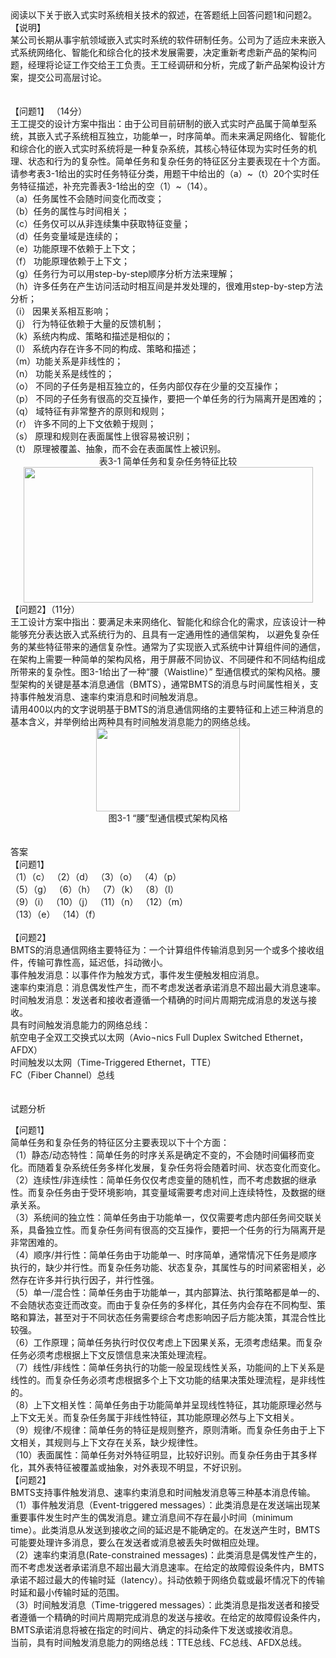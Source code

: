 <div class="detail lh2">阅读以下关于嵌入式实时系统相关技术的叙述，在答题纸上回答问题1和问题2。<br/>
【说明】<br/>某公司长期从事宇航领域嵌入式实时系统的软件研制任务。公司为了适应未来嵌入式系统网络化、智能化和综合化的技术发展需要，决定重新考虑新产品的架构问题，经理将论证工作交给王工负责。王工经调研和分析，完成了新产品架构设计方案，提交公司高层讨论。<br/><br/><br/>【问题1】 （14分）<br/>王工提交的设计方案中指出：由于公司目前研制的嵌入式实时产品属于简单型系统，其嵌入式子系统相互独立，功能单一，时序简单。而未来满足网络化、智能化和综合化的嵌入式实时系统将是一种复杂系统，其核心特征体现为实时任务的机理、状态和行为的复杂性。简单任务和复杂任务的特征区分主要表现在十个方面。请参考表3-1给出的实时任务特征分类，用题干中给出的（a）~（t）20个实时任务特征描述，补充完善表3-1给出的空（1）~（14）。<br/>
（a）任务属性不会随时间变化而改变；<br/>
（b）任务的属性与时间相关；<br/>
（c）任务仅可以从非连续集中获取特征变量；<br/>
（d）任务变量域是连续的；<br/>
（e）功能原理不依赖于上下文；<br/>
（f） 功能原理依赖于上下文；<br/>
（g）任务行为可以用step-by-step顺序分析方法来理解；<br/>
（h）许多任务在产生访问活动时相互间是并发处理的，很难用step-by-step方法分析；<br/>
（i） 因果关系相互影响；<br/>
（j） 行为特征依赖于大量的反馈机制；<br/>
（k）系统内构成、策略和描述是相似的；<br/>
（l） 系统内存在许多不同的构成、策略和描述；<br/>
（m）功能关系是非线性的；<br/>
（n） 功能关系是线性的； <br/>
（o） 不同的子任务是相互独立的，任务内部仅存在少量的交互操作；<br/>
（p） 不同的子任务有很高的交互操作，要把一个单任务的行为隔离开是困难的；<br/>
（q） 域特征有非常整齐的原则和规则；<br/>
（r）  许多不同的上下文依赖于规则；<br/>
（s）  原理和规则在表面属性上很容易被识别；<br/>
（t）   原理被覆盖、抽象，而不会在表面属性上被识别。
<div style="text-align: center;">
表3-1  简单任务和复杂任务特征比较</div>
<div style="text-align: center;">
<img alt="" src="https://lstatic.xisaiwang.com/tiku/uploadfiles/2018-11/37cc54ffb09d447ca50f999e37e12dd3_.png" style="width: 463px; height: 217px;"/></div>
<div>
【问题2】（11分）</div>王工设计方案中指出：要满足未来网络化、智能化和综合化的需求，应该设计一种能够充分表达嵌入式系统行为的、且具有一定通用性的通信架构， 以避免复杂任务的某些特征带来的通信复杂性。通常为了实现嵌入式系统中计算组件间的通信，在架构上需要一种简单的架构风格，用于屏蔽不同协议、不同硬件和不同结构组成所带来的复杂性。图3-1给出了一种“腰（Waistline）” 型通信模式的架构风格。腰型架构的关键是基本消息通信（BMTS），通常BMTS的消息与时间属性相关，支持事件触发消息、速率约束消息和时间触发消息。<br/>请用400以内的文字说明基于BMTS的消息通信网络的主要特征和上述三种消息的基本含义，并举例给出两种具有时间触发消息能力的网络总线。
<div style="text-align: center;">
<img alt="" src="https://lstatic.xisaiwang.com/tiku/uploadfiles/2018-11/880ee8ef2dc5464abad77f3da6790230_.png" style="width: 230px; height: 134px;"/><br/>
图3-1  “腰”型通信模式架构风格</div><br/><br/>答案<br/>【问题1】<br/>
（1）（c） （2）（d） （3）（o） （4）（p） <br/>
（5）（g） （6）（h） （7）（k） （8）（l） <br/>
（9）（i） （10）（j） （11）（n） （12）（m） <br/>
（13）（e） （14）（f） <br/>
<br/>
【问题2】<br/>
BMTS的消息通信网络主要特征为：一个计算组件传输消息到另一个或多个接收组件，传输可靠性高，延迟低，抖动微小。<br/>
事件触发消息：以事件作为触发方式，事件发生便触发相应消息。<br/>
速率约束消息：消息偶发性产生，而不考虑发送者承诺消息不超出最大消息速率。<br/>
时间触发消息：发送者和接收者遵循一个精确的时间片周期完成消息的发送与接收。<br/>
具有时间触发消息能力的网络总线：<br/>
航空电子全双工交换式以太网（Avio¬nics Full Duplex Switched Ethernet，AFDX）<br/>
时间触发以太网（Time-Triggered Ethernet，TTE）
<br/>FC（Fiber Channel）总线<br/><br/><br/>试题分析<br/><p>【问题1】<br/>简单任务和复杂任务的特征区分主要表现以下十个方面：<br/>（1）静态/动态特性：简单任务的时序关系是确定不变的，不会随时间偏移而变化。而随着复杂系统任务多样化发展，复杂任务将会随着时间、状态变化而变化。<br/>（2）连续性/非连续性：简单任务仅仅考虑变量的随机性，而不考虑数据的继承性。而复杂任务由于受环境影响，其变量域需要考虑对间上连续特性，及数据的继承关系。<br/>（3）系统间的独立性：简单任务由于功能单一，仅仅需要考虑内部任务间交联关系，具备独立性。而复杂任务间有很高的交互操作，要把一个任务的行为隔离开是非常困难的。<br/>（4）顺序/并行性：简单任务由于功能单一、时序简单，通常情况下任务是顺序执行的，缺少并行性。而复杂任务功能、状态复杂，其属性与的时间紧密相关，必然存在许多并行执行因子，并行性强。<br/>（5）单一/混合性：简单任务由于功能单一，其内部算法、执行策略都是单一的、不会随状态变迁而改变。而由于复杂任务的多样化，其任务内会存在不同构型、策略和算法，甚至对于不同状态任务需要综合考虑影响因子后方能决策，其混合性比较强。<br/>（6）工作原理；简单任务执行时仅仅考虑上下因果关系，无须考虑结果。而复杂任务必须考虑根据上下文反馈信息来决策处理流程。<br/>（7）线性/非线性：简单任务执行的功能一般呈现线性关系，功能间的上下关系是线性的。而复杂任务必须考虑根据多个上下文功能的结果决策处理流程，是非线性的。<br/>（8）上下文相关性：简单任务由于功能简单并呈现线性特征，其功能原理必然与上下文无关。而复杂任务属于非线性特征，其功能原理必然与上下文相关。<br/>（9）规律/不规律：简单任务的特征是规则整齐，原则清晰。而复杂任务由于上下文相关，其规则与上下文存在关系，缺少规律性。<br/>（10）表面属性：简单任务对外特征明显，比较好识别。而复杂任务由于其多样化，其外表特征被覆盖或抽象，对外表现不明显，不好识别。<br/>【问题2】<br/>BMTS支持事件触发消息、速率约束消息和时间触发消息等三种基本消息传输。<br/>（1）事件触发消息（Event-triggered messages）：此类消息是在发送端出现某重要事件发生时产生的偶发消息。建立消息间不存在最小时间（minimum time）。此类消息从发送到接收之间的延迟是不能确定的。在发送产生时，BMTS可能要处理许多消息，要么在发送者或消息被丢失时做相应处理。<br/>（2）速率约束消息(Rate-constrained messages)：此类消息是偶发性产生的，而不考虑发送者承诺消息不超出最大消息速率。在给定的故障假设条件内，BMTS承诺不超过最大的传输时延（Iatency）。抖动依赖于网络负载或最坏情况下的传输时延和最小传输时延的范围。<br/>（3）时间触发消息（Time-triggered messages）：此类消息是指发送者和接受者遵循一个精确的时间片周期完成消息的发送与接收。在给定的故障假设条件内，BMTS承诺消息将被在指定的时间片、确定的抖动条件下发送或接收消息。<br/>当前，具有时间触发消息能力的网络总线：TTE总线、FC总线、AFDX总线。<br/></p><p><br/></p></div>
